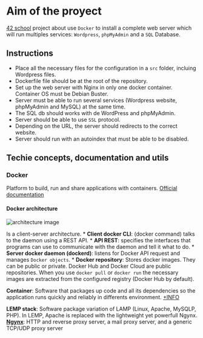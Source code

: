 # Aim of the proyect
[42 school][1] project about use `Docker` to install a complete web server which will run multiples services: `Wordpress`, `phpMyAdmin` and a `SQL` Database.

## Instructions
- Place all the necessary files for the configuration in a `src` folder, incluing Wordpress files.
- Dockerfile file should be at the root of the repository.
- Set up the web server with Nginx in only one docker container. Container OS must be Debian Buster.
- Server must be able to run several services (Wordpress website, phpMyAdmin and MySQL) at the same time.
- The SQL db should works with de WordPress and phpMyAdmin.
- Server should be able to use `SSL` protocol.
- Depending on the URL, the server should redirects to the correct website.
- Server should run with an autoindex that must be able to be disabled.

## Techie concepts, documentation and utils
### **Docker** 
Platform to build, run and share applications with containers. 
[Official documentation][2]
#### **Docker architecture**
![architecture image](https://www.imaginaformacion.com/wp-content/uploads/2018/11/img10-768x401.png)

 Is a client-server architecture.
    * **Client docker CLI**: (docker command) talks to the daemon using a REST API.
    * **API REST**: specifies the interfaces that programs can use to communicate with the daemon and tell it what to do.
    * **Server docker daemon (dockerd)**: listens for Docker API request and manages `Docker objects`.
    * **Docker repository**: Stores docker images. They can be public or private. Docker Hub and Docker Cloud are public repositories. When you use `docker pull` or `docker run` the necessary images are extracted from the configured registry (Docker Hub by default).

**Container**: Software that packages up code and all its dependencies so the application runs quickly and reliably in differents environment. [+INFO][3]

**LEMP stack**: Software package  variation of LAMP (Linux, Apache, MySQLP, PHP). In LEMP, Apache is replaced with the lightweight yet powerfull Ngynx.
**[Ngynx][4]**: HTTP and reverse proxy server, a mail proxy server, and a generic TCP/UDP proxy server

[1]: https://www.42madrid.com/
[2]: https://docs.docker.com/
[3]: https://www.docker.com/resources/what-container
[4]: http://nginx.org/en/
